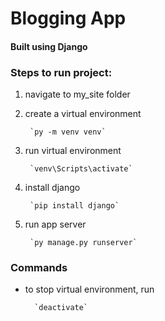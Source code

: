 # Blogging App
#### Built using Django

### Steps to run project:
1. navigate to my_site folder
2. create a virtual environment

        `py -m venv venv`

3. run virtual environment
        
        `venv\Scripts\activate`

4. install django
  
        `pip install django`

5. run app server
        
        `py manage.py runserver`


### Commands
- to stop virtual environment, run
        
        `deactivate`